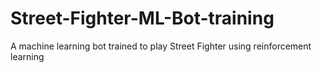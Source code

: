 # Street-Fighter-ML-Bot-training
A machine learning bot trained to play Street Fighter using reinforcement learning

